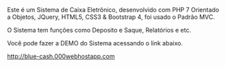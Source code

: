 Este é um Sistema de Caixa Eletrônico, desenvolvido com PHP 7 Orientado a Objetos, JQuery, HTML5, CSS3 & Bootstrap 4, foi usado o Padrão MVC.

O Sistema tem funções como Deposito e Saque, Relatórios e etc.

Você pode fazer a DEMO do Sistema acessando o link abaixo.

http://blue-cash.000webhostapp.com